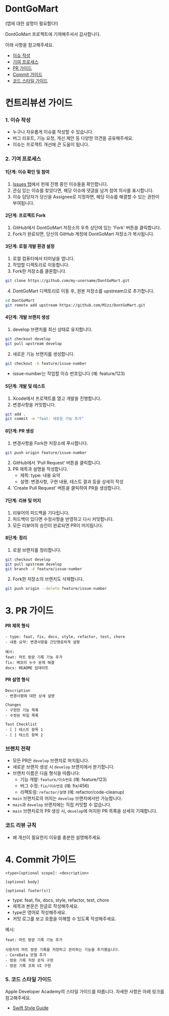 # DontGoMart

(앱에 대한 설명이 필요함다!)

DontGoMart 프로젝트에 기여해주셔서 감사합니다.

아래 사항을 참고해주세요.

- [이슈 작성](#1-이슈-작성)
- [기여 프로세스](#2-기여-프로세스)
- [PR 가이드](#3-pr-가이드)
- [Commit 가이드](#4-commit-가이드)
- [코드 스타일 가이드](#5-코드-스타일-가이드)

# 컨트리뷰션 가이드

### 1. 이슈 작성

- 누구나 자유롭게 이슈를 작성할 수 있습니다.
- 버그 리포트, 기능 요청, 개선 제안 등 다양한 의견을 공유해주세요.
- 이슈는 프로젝트 개선에 큰 도움이 됩니다.

### 2. 기여 프로세스

#### 1단계: 이슈 확인 및 참여
1. [Issues 탭](https://github.com/your-username/DontGoMart/issues)에서 현재 진행 중인 이슈들을 확인합니다.
2. 관심 있는 이슈를 찾았다면, 해당 이슈에 댓글을 남겨 참여 의사를 표시합니다.
3. 이슈 담당자가 당신을 Assignee로 지정하면, 해당 이슈를 해결할 수 있는 권한이 부여됩니다.

#### 2단계: 프로젝트 Fork
1. GitHub에서 DontGoMart 저장소의 우측 상단에 있는 'Fork' 버튼을 클릭합니다.
2. Fork가 완료되면, 당신의 GitHub 계정에 DontGoMart 저장소가 복사됩니다.

#### 3단계: 로컬 개발 환경 설정
1. 로컬 컴퓨터에서 터미널을 엽니다.
2. 작업할 디렉토리로 이동합니다.
3. Fork한 저장소를 클론합니다.
```bash
git clone https://github.com/my-username/DontGoMart.git
```
4. DontGoMart 디렉토리로 이동 후, 원본 저장소를 upstream으로 추가합니다.
```bash
cd DontGoMart
git remote add upstream https://github.com/M1zz/DontGoMart.git
```

#### 4단계: 개발 브랜치 생성
1. develop 브랜치를 최신 상태로 유지합니다.
```bash
git checkout develop
git pull upstream develop
```
2. 새로운 기능 브랜치를 생성합니다.
```bash
git checkout -b feature/issue-number
```
   - issue-number는 작업할 이슈 번호입니다 (예: feature/123)

#### 5단계: 개발 및 테스트
1. Xcode에서 프로젝트를 열고 개발을 진행합니다.
2. 변경사항을 커밋합니다.
```bash
git add .
git commit -m "feat: 새로운 기능 추가"
```

#### 6단계: PR 생성
1. 변경사항을 Fork한 저장소에 푸시합니다.
```bash
git push origin feature/issue-number
```
2. GitHub에서 'Pull Request' 버튼을 클릭합니다.
3. PR 제목과 설명을 작성합니다.
   - 제목: type: 내용 요약
   - 설명: 변경사항, 구현 내용, 테스트 결과 등을 상세히 작성
4. 'Create Pull Request' 버튼을 클릭하여 PR을 생성합니다.

#### 7단계: 리뷰 및 머지
1. 리뷰어의 피드백을 기다립니다.
2. 피드백이 있다면 수정사항을 반영하고 다시 커밋합니다.
3. 모든 리뷰어의 승인이 완료되면 PR이 머지됩니다.

#### 8단계: 정리
1. 로컬 브랜치를 정리합니다.
```bash
git checkout develop
git pull upstream develop
git branch -d feature/issue-number
```
2. Fork한 저장소의 브랜치도 삭제합니다.
```bash
git push origin --delete feature/issue-number
```

# 3. PR 가이드

#### PR 제목 형식
```
- type: feat, fix, docs, style, refactor, test, chore
- 내용 요약: 변경사항을 간단명료하게 설명

예시:
feat: 마트 방문 기록 기능 추가
fix: 메모리 누수 문제 해결
docs: README 업데이트
```
#### PR 설명 형식
```
Description
- 변경사항에 대한 상세 설명

Changes
- 구현한 기능 목록
- 수정된 파일 목록

Test Checklist
- [ ] 테스트 항목 1
- [ ] 테스트 항목 2
```
### 브랜치 전략
- 모든 PR은 `develop` 브랜치로 머지됩니다.
- 새로운 브랜치 생성 시 `develop` 브랜치에서 분기합니다.
- 브랜치 이름은 다음 형식을 따릅니다:
   - 기능 개발: `feature/이슈번호` (예: feature/123)
   - 버그 수정: `fix/이슈번호` (예: fix/456)
   - 리팩토링: `refactor/설명` (예: refactor/code-cleanup)
- `main` 브랜치로의 머지는 `develop` 브랜치에서만 가능합니다.
- `main`과 `develop` 브랜치에는 직접 커밋할 수 없습니다.
- `main` 브랜치로의 PR 생성 시, `develop`에 머지된 PR 목록을 상세히 기재합니다.

### 코드 리뷰 규칙
- 왜 개선이 필요한지 이유를 충분한 설명해주세요.

# 4. Commit 가이드

```
<type>[optional scope]: <description>

[optional body]

[optional footer(s)]
```

- type: feat, fix, docs, style, refactor, test, chore
- 제목과 본문은 한글로 작성해주세요.
- type은 영어로 작성해주세요.
- 커밋 로그를 보고 흐름을 이해할 수 있도록 작성해주세요.

예시:
```
feat: 마트 방문 기록 기능 추가

사용자의 마트 방문 기록을 저장하고 관리하는 기능을 추가했습니다.
- CoreData 모델 추가
- 방문 기록 저장 로직 구현
- 방문 기록 조회 UI 구현
```

### 5. 코드 스타일 가이드
Apple Developer Academy의 스타일 가이드를 따릅니다. 자세한 사항은 아래 링크를 참고해주세요.
- [Swift Style Guide](https://github.com/DeveloperAcademy-POSTECH/swift-style-guide)